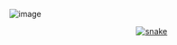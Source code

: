 ![image](https://github.com/Sahith53/sahith53/assets/115578214/9575b4e7-e9b1-49a2-98f1-5335cfba2685)



<div align="center">
  <a href="https://github.com/Sahith53">
  <img  src="https://github.com/Sahith53/sahith53/blob/main/grid-snake.svg"
       alt="snake" /></a>
</div>
<!--
**Sahith53/sahith53** is a ✨ _special_ ✨ repository because its `README.md` (this file) appears on your GitHub profile.

Here are some ideas to get you started:

- 🔭 I’m currently working on ...
- 🌱 I’m currently learning ...
- 👯 I’m looking to collaborate on ...
- 🤔 I’m looking for help with ...
- 💬 Ask me about ...
- 📫 How to reach me: ...
- 😄 Pronouns: ...
- ⚡ Fun fact: ...
-->
